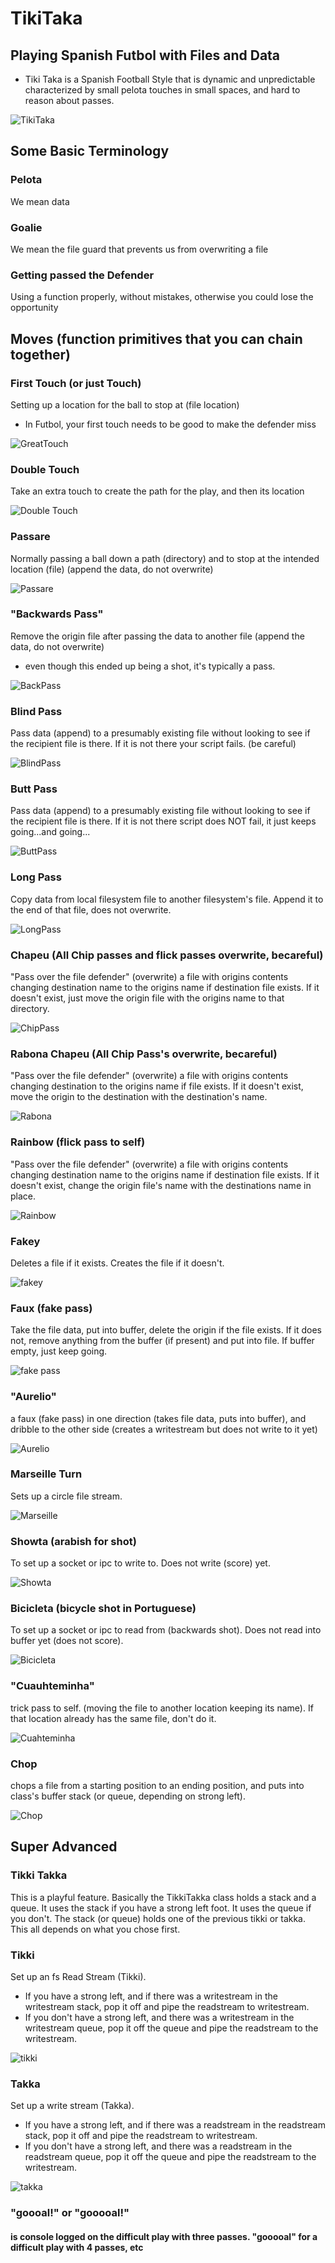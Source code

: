 # TikiTaka
## Playing Spanish Futbol with Files and Data
- Tiki Taka is a Spanish Football Style that is dynamic and unpredictable
characterized by small pelota touches in small spaces, and hard to reason about
passes.

![TikiTaka](https://media.balls.ie/uploads/2013/09/barcatikitaka.gif)

## Some Basic Terminology



### Pelota 
We mean data

### Goalie 
We mean the file guard that prevents us from overwriting a file

### Getting passed the Defender
Using a function properly, without mistakes, otherwise you could lose the opportunity

## Moves (function primitives that you can chain together)

### First Touch (or just Touch)
Setting up a location for the ball to stop at (file location)
- In Futbol, your first touch needs to be good to make the defender miss

![GreatTouch](http://www.whoateallthepies.tv/wp-content/uploads/2012/06/1339961258914.gif)

### Double Touch 
Take an extra touch to create the path for the play, and then its location

![Double Touch](http://25.media.tumblr.com/049d3b7524f8066b328af64d06bb0bfe/tumblr_mp1qinImn11rdvztso1_500.gif)


### Passare 
Normally passing a ball down a path (directory) and to stop at the intended location (file) (append the data, do not overwrite)

![Passare](https://thumbs.gfycat.com/DearestDismalAustraliankelpie-size_restricted.gif)

### "Backwards Pass" 
Remove the origin file after passing the data to another file (append the data, do not overwrite)
- even though this ended up being a shot, it's typically a pass.

![BackPass](https://c.tenor.com/J1O91U8m0_YAAAAC/ronaldo-vs-hungary-ronaldo-goal-vs-hungary.gif)

### Blind Pass
Pass data (append) to a presumably existing file without looking to see if the recipient file is there. If it is not there your script fails. (be careful)

![BlindPass](https://c.tenor.com/Is08MWvpkigAAAAC/fifa-soccer.gif)

### Butt Pass
Pass data (append) to a presumably existing file without looking to see if the recipient file is there. If it is not there script does NOT fail, it just keeps going...and going...

![ButtPass](https://c.tenor.com/i9BI3BV7bf4AAAAC/neymar-passe-neymar.gif)

### Long Pass
Copy data from local filesystem file to another filesystem's file. Append it to the end of that file, does not overwrite.

![LongPass](https://i.gifer.com/8Rpb.gif)



### Chapeu (All Chip passes and flick passes overwrite, becareful)
"Pass over the file defender" (overwrite) a file with origins contents changing destination name to the origins name if destination file exists. If it doesn't exist, just move the origin file with the origins name to that directory.

![ChipPass](https://68.media.tumblr.com/25e2d76dfbc9c24b3f27d867cb45d0ec/tumblr_o7pf4jesjf1vrq5lso1_500.gif)


### Rabona Chapeu (All Chip Pass's overwrite, becareful)
"Pass over the file defender" (overwrite) a file with origins contents changing destination to the origins name if file exists. If it doesn't exist, move the origin to the destination with the destination's name.

![Rabona](https://c.tenor.com/9tH5GAo0jsEAAAAM/robert-lewandowski-lewandowski.gif)


### Rainbow (flick pass to self)
"Pass over the file defender" (overwrite) a file with origins contents changing destination name to the origins name if destination file exists. If it doesn't exist, change the origin file's name with the destinations name in place.

![Rainbow](Gifs/rainbow.gif)



### Fakey
Deletes a file if it exists. Creates the file if it doesn't.

![fakey](http://25.media.tumblr.com/tumblr_mekqr4Bdjf1rjdfzto1_500.gif)

### Faux (fake pass)
Take the file data, put into buffer, delete the origin if the file exists. If it does not, remove anything from the buffer (if present) and put into file. If buffer empty, just keep going.

![fake pass](https://64.media.tumblr.com/5df3e0260385ea86c22d9dfa5d3255a1/8f68b6b7a4e53f11-52/s540x810/75d40cee9e6ed66149acca81816255c12fac72fd.gifv)

### "Aurelio" 
a faux (fake pass) in one direction (takes file data, puts into buffer), and dribble to the other side (creates a writestream but does not write to it yet)

![Aurelio](https://media4.giphy.com/media/DbCErKp9tO14VpcA8j/giphy.gif)

### Marseille Turn 
Sets up a circle file stream.

![Marseille](https://thumbs.gfycat.com/SilentFluidImago-max-1mb.gif)


### Showta (arabish for shot) 
To set up a socket or ipc to write to. Does not write (score) yet.

![Showta](https://thumbs.gfycat.com/AgileViciousEastrussiancoursinghounds-size_restricted.gif)

### Bicicleta (bicycle shot in Portuguese)
To set up a socket or ipc to read from (backwards shot). Does not read into buffer yet (does not score).

![Bicicleta](https://i.gifer.com/origin/3b/3b1d9a9ae1ba42041f655cd7925cb0c2.gif)


### "Cuauhteminha" 
trick pass to self. (moving the file to another location keeping its name). If that location already has the same file, don't do it.

![Cuahteminha](https://i.makeagif.com/media/10-11-2015/kZ_ZND.gif)

### Chop
chops a file from a starting position to an ending position, and puts into class's buffer stack (or queue, depending on strong left).

![Chop](https://github.com/ItsZeusBro/TikiTaka/blob/4ed7ebc8375397d99fd1f525611e658a73a85a16/Gifs/chop.gif)

## Super Advanced
### Tikki Takka
This is a playful feature. Basically the TikkiTakka class holds a stack and a queue. It uses the stack if you have a strong left foot.
It uses the queue if you don't. The stack (or queue) holds one of the previous tikki or takka. This all depends on what you chose first.

### Tikki
Set up an fs Read Stream (Tikki). 
- If you have a strong left, and if there was a writestream in the writestream stack, pop it off and pipe the readstream to writestream. 
- If you don't have a strong left, and there was a writestream in the writestream queue, pop it off the queue and pipe the readstream to the writestream.

![tikki](https://github.com/ItsZeusBro/TikiTaka/blob/d06d4467b709bda2fc3b0c44134ab79ac5eaa7e1/tikki.gif)

### Takka 
Set up a write stream (Takka). 
- If you have a strong left, and if there was a readstream in the readstream stack, pop it off and pipe the readstream to writestream. 
- If you don't have a strong left, and there was a readstream in the readstream queue, pop it off the queue and pipe the readstream to the writestream.

![takka](https://github.com/ItsZeusBro/TikiTaka/blob/d06d4467b709bda2fc3b0c44134ab79ac5eaa7e1/takka.gif)



### "goooal!" or "gooooal!" 
#### is console logged on the difficult play with three passes. "gooooal" for a difficult play with 4 passes, etc

